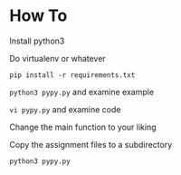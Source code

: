 # How To

Install python3

Do virtualenv or whatever

```pip install -r requirements.txt```

```python3 pypy.py``` and examine example

```vi pypy.py``` and examine code

Change the main function to your liking

Copy the assignment files to a subdirectory

```python3 pypy.py```
